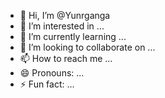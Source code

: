 - 👋 Hi, I’m @Yunrganga
- 👀 I’m interested in ...
- 🌱 I’m currently learning ...
- 💞️ I’m looking to collaborate on ...
- 📫 How to reach me ...
- 😄 Pronouns: ...
- ⚡ Fun fact: ...

<!---
Yunrganga/Yunrganga is a ✨ special ✨ repository because its `README.md` (this file) appears on your GitHub profile.
You can click the Preview link to take a look at your changes.
--->
